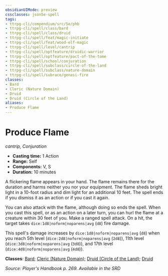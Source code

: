 ```yaml
---
obsidianUIMode: preview
cssclasses: json5e-spell
tags:
- ttrpg-cli/compendium/src/5e/phb
- ttrpg-cli/spell/class/bard
- ttrpg-cli/spell/class/druid
- ttrpg-cli/spell/feat/magic-initiate
- ttrpg-cli/spell/feat/wood-elf-magic
- ttrpg-cli/spell/level/cantrip
- ttrpg-cli/spell/optfeature/druidic-warrior
- ttrpg-cli/spell/optfeature/pact-of-the-tome
- ttrpg-cli/spell/school/conjuration
- ttrpg-cli/spell/subclass/circle-of-the-land
- ttrpg-cli/spell/subclass/nature-domain
- ttrpg-cli/spell/subrace/genasi-fire
classes:
- Bard
- Cleric (Nature Domain)
- Druid
- Druid (Circle of the Land)
aliases:
- Produce Flame
---
```

# Produce Flame
*cantrip, Conjuration*  


- **Casting time:** 1 Action
- **Range:** Self
- **Components:** V, S
- **Duration:** 10 minutes

A flickering flame appears in your hand. The flame remains there for the duration and harms neither you nor your equipment. The flame sheds bright light in a 10-foot radius and dim light for an additional 10 feet. The spell ends if you dismiss it as an action or if you cast it again.

You can also attack with the flame, although doing so ends the spell. When you cast this spell, or as an action on a later turn, you can hurl the flame at a creature within 30 feet of you. Make a ranged spell attack. On a hit, the target takes `dice:1d8|noform|noparens|avg` (`d8`) fire damage.

This spell's damage increases by `dice:1d8|noform|noparens|avg` (`d8`) when you reach 5th level (`dice:2d8|noform|noparens|avg` (`2d8`)), 11th level (`dice:3d8|noform|noparens|avg` (`3d8`)), and 17th level (`dice:4d8|noform|noparens|avg` (`4d8`)).

**Classes**: [Bard](/3-Mechanics/CLI/Compendium/lists/list-spells-classes-bard.md); [Cleric (Nature Domain)](/3-Mechanics/CLI/Compendium/lists/list-spells-classes-nature-domain.md); [Druid (Circle of the Land)](/3-Mechanics/CLI/Compendium/lists/list-spells-classes-circle-of-the-land.md); [Druid](/3-Mechanics/CLI/Compendium/lists/list-spells-classes-druid.md)

*Source: Player's Handbook p. 269. Available in the <span title='Systems Reference Document (5.1)'>SRD</span>*